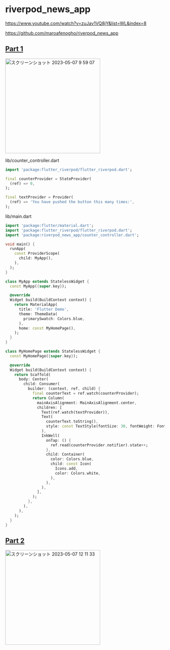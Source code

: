 # riverpod_news_app
https://www.youtube.com/watch?v=zuJav1VQ8jY&list=WL&index=8

https://github.com/maroafenogho/riverpod_news_app

## [Part 1](https://github.com/YamamotoDesu/riverpod_news_app/commit/677acb8133f7f9736c41e352a7bbd03446bd5af3)
<img width="300" alt="スクリーンショット 2023-05-07 9 59 07" src="https://user-images.githubusercontent.com/47273077/236652447-2047de06-14bd-4a18-bf9a-70785ef774f7.png">

lib/counter_controller.dart
```dart
import 'package:flutter_riverpod/flutter_riverpod.dart';

final counterProvider = StateProvider(
  (ref) => 0,
);

final textProvider = Provider(
  (ref) => 'You have pushed the button this many times:',
);
```

lib/main.dart
```dart
import 'package:flutter/material.dart';
import 'package:flutter_riverpod/flutter_riverpod.dart';
import 'package:riverpod_news_app/counter_controller.dart';

void main() {
  runApp(
    const ProviderScope(
      child: MyApp(),
    ),
  );
}

class MyApp extends StatelessWidget {
  const MyApp({super.key});

  @override
  Widget build(BuildContext context) {
    return MaterialApp(
      title: 'Flutter Demo',
      theme: ThemeData(
        primarySwatch: Colors.blue,
      ),
      home: const MyHomePage(),
    );
  }
}

class MyHomePage extends StatelessWidget {
  const MyHomePage({super.key});

  @override
  Widget build(BuildContext context) {
    return Scaffold(
      body: Center(
        child: Consumer(
          builder: (context, ref, child) {
            final counterText = ref.watch(counterProvider);
            return Column(
              mainAxisAlignment: MainAxisAlignment.center,
              children: [
                Text(ref.watch(textProvider)),
                Text(
                  counterText.toString(),
                  style: const TextStyle(fontSize: 30, fontWeight: FontWeight.w700),
                ),
                InkWell(
                  onTap: () {
                    ref.read(counterProvider.notifier).state++;
                  },
                  child: Container(
                    color: Colors.blue,
                    child: const Icon(
                      Icons.add,
                      color: Colors.white,
                    ),
                  ),
                ),
              ],
            );
          },
        ),
      ),
    );
  }
}


```

## [Part 2](https://github.com/YamamotoDesu/riverpod_news_app/commit/3510a4801346fa2663865bee0118d48a6b69be5d)

<img width="300" alt="スクリーンショット 2023-05-07 12 11 33" src="https://user-images.githubusercontent.com/47273077/236655618-cb9038af-52d9-4343-92b5-298d563a2d1e.png">

